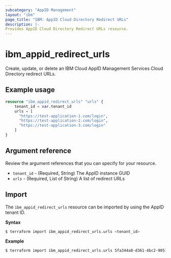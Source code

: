 ```yaml
---
subcategory: "AppID Management"
layout: "ibm"
page_title: "IBM: AppID Cloud Directory Redirect URLs"
description: |-
Provides AppID Cloud Directory Redirect URLs resource.
---
```


# ibm_appid_redirect_urls
Create, update, or delete an IBM Cloud AppID Management Services Cloud Directory redirect URLs.

## Example usage

```terraform
resource "ibm_appid_redirect_urls" "urls" {
    tenant_id = var.tenant_id 
    urls = [
      "https://test-application-1.com/login",
      "https://test-application-2.com/login",
      "https://test-application-3.com/login"
    ]
}
```

## Argument reference
Review the argument references that you can specify for your resource.

- `tenant_id` - (Required, String) The AppID instance GUID
- `urls` - (Required, List of String) A list of redirect URLs

## Import

The `ibm_appid_redirect_urls` resource can be imported by using the AppID tenant ID.

**Syntax**

```bash
$ terraform import ibm_appid_redirect_urls.urls <tenant_id>
```
**Example**

```bash
$ terraform import ibm_appid_redirect_urls.urls 5fa344a8-d361-4bc2-9051-58ca253f4b2b
```

